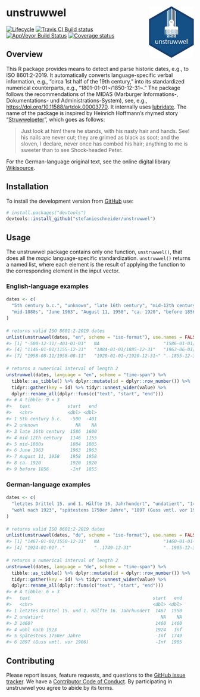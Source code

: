 
<!-- README.md is generated from README.Rmd. Please edit that file -->

# unstruwwel <img src="man/figures/logo.png" align="right" width="120" />

[![Lifecycle](https://img.shields.io/badge/lifecycle-experimental-orange.svg)](https://www.tidyverse.org/lifecycle/#experimental)
[![Travis CI Build
status](https://travis-ci.org/stefanieschneider/unstruwwel.svg?branch=master)](https://travis-ci.org/stefanieschneider/unstruwwel)
[![AppVeyor Build
Status](https://ci.appveyor.com/api/projects/status/github/stefanieschneider/unstruwwel?branch=master&svg=true)](https://ci.appveyor.com/project/stefanieschneider/unstruwwel)
[![Coverage
status](http://codecov.io/github/stefanieschneider/unstruwwel/coverage.svg?branch=master)](http://codecov.io/github/stefanieschneider/unstruwwel?branch=master)

## Overview

This R package provides means to detect and parse historic dates, e.g.,
to ISO 8601:2-2019. It automatically converts language-specific verbal
information, e.g., “circa 1st half of the 19th century,” into its
standardized numerical counterparts, e.g., “1801-01-01\~/1850-12-31\~.”
The package follows the recommendations of the MIDAS (Marburger
Informations-, Dokumentations- und Administrations-System), see, e.g.,
<https://doi.org/10.11588/artdok.00003770>. It internally uses
[lubridate](https://github.com/tidyverse/lubridate). The name of the
package is inspired by Heinrich Hoffmann’s rhymed story
“[Struwwelpeter](http://www.gutenberg.org/files/12116/12116-h/12116-h.htm#Shock-headed_Peter)”,
which goes as follows:

> Just look at him! there he stands, with his nasty hair and hands. See!
> his nails are never cut; they are grimed as black as soot; and the
> sloven, I declare, never once has combed his hair; anything to me is
> sweeter than to see Shock-headed Peter.

For the German-language original text, see the online digital library
[Wikisource](https://de.wikisource.org/wiki/Der_Struwwelpeter/Struwwelpeter).

## Installation

To install the development version from
[GitHub](https://github.com/stefanieschneider/unstruwwel) use:

``` r
# install.packages("devtools")
devtools::install_github("stefanieschneider/unstruwwel")
```

## Usage

The unstruwwel package contains only one function, `unstruwwel()`, that
does all the *magic* language-specific standardization. `unstruwwel()`
returns a named list, where each element is the result of applying the
function to the corresponding element in the input vector.

### English-language examples

``` r
dates <- c(
  "5th century b.c.", "unknown", "late 16th century", "mid-12th century",
  "mid-1880s", "June 1963", "August 11, 1958", "ca. 1920", "before 1856"
)

# returns valid ISO 8601:2-2019 dates
unlist(unstruwwel(dates, "en", scheme = "iso-format"), use.names = FALSE)
#> [1] "-500-12-31/-401-01-01"   NA                        "1586-01-01/1600-12-31"  
#> [4] "1146-01-01/1155-12-31"   "1884-01-01/1885-12-31"   "1963-06-01/1963-06-30"  
#> [7] "1958-08-11/1958-08-11"   "1920-01-01~/1920-12-31~" "..1855-12-31"

# returns a numerical interval of length 2 
unstruwwel(dates, language = "en", scheme = "time-span") %>%
  tibble::as_tibble() %>% dplyr::mutate(id = dplyr::row_number()) %>% 
  tidyr::gather(key = id) %>% tidyr::unnest_wider(value) %>% 
  dplyr::rename_all(dplyr::funs(c("text", "start", "end")))
#> # A tibble: 9 × 3
#>   text              start   end
#>   <chr>             <dbl> <dbl>
#> 1 5th century b.c.   -500  -401
#> 2 unknown              NA    NA
#> 3 late 16th century  1586  1600
#> 4 mid-12th century   1146  1155
#> 5 mid-1880s          1884  1885
#> 6 June 1963          1963  1963
#> 7 August 11, 1958    1958  1958
#> 8 ca. 1920           1920  1920
#> 9 before 1856        -Inf  1855
```

### German-language examples

``` r
dates <- c(
  "letztes Drittel 15. und 1. Hälfte 16. Jahrhundert", "undatiert", "1460?",
  "wohl nach 1923", "spätestens 1750er Jahre", "1897 (Guss vmtl. vor 1906)"
)

# returns valid ISO 8601:2-2019 dates
unlist(unstruwwel(dates, "de", scheme = "iso-format"), use.names = FALSE)
#> [1] "1467-01-01/1550-12-31"   NA                        "1460-01-01~/1460-12-31~"
#> [4] "1924-01-01?.."           "..1749-12-31"            "..1905-12-31?"

# returns a numerical interval of length 2 
unstruwwel(dates, language = "de", scheme = "time-span") %>%
  tibble::as_tibble() %>% dplyr::mutate(id = dplyr::row_number()) %>% 
  tidyr::gather(key = id) %>% tidyr::unnest_wider(value) %>% 
  dplyr::rename_all(dplyr::funs(c("text", "start", "end")))
#> # A tibble: 6 × 3
#>   text                                              start   end
#>   <chr>                                             <dbl> <dbl>
#> 1 letztes Drittel 15. und 1. Hälfte 16. Jahrhundert  1467  1550
#> 2 undatiert                                            NA    NA
#> 3 1460?                                              1460  1460
#> 4 wohl nach 1923                                     1924   Inf
#> 5 spätestens 1750er Jahre                            -Inf  1749
#> 6 1897 (Guss vmtl. vor 1906)                         -Inf  1905
```

## Contributing

Please report issues, feature requests, and questions to the [GitHub
issue tracker](https://github.com/stefanieschneider/unstruwwel/issues).
We have a [Contributor Code of
Conduct](https://github.com/stefanieschneider/unstruwwel/blob/master/CODE_OF_CONDUCT.md).
By participating in unstruwwel you agree to abide by its terms.
